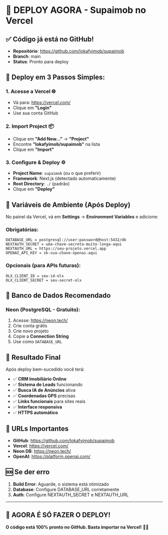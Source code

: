 # 🚀 DEPLOY AGORA - Supaimob no Vercel

## ✅ **Código já está no GitHub!**
- **Repositório**: https://github.com/lokafyimob/supaimob
- **Branch**: main
- **Status**: Pronto para deploy

## 🎯 **Deploy em 3 Passos Simples:**

### 1. **Acesse a Vercel** 🌐
- Vá para: https://vercel.com/
- Clique em **"Login"** 
- Use sua conta GitHub

### 2. **Import Project** 📦
- Clique em **"Add New..."** → **"Project"**
- Encontre **"lokafyimob/supaimob"** na lista
- Clique em **"Import"**

### 3. **Configure & Deploy** ⚙️
- **Project Name**: `supaimob` (ou o que preferir)
- **Framework**: Next.js (detectado automaticamente)
- **Root Directory**: `./` (padrão)
- Clique em **"Deploy"**

## 🔧 **Variáveis de Ambiente (Após Deploy)**

No painel da Vercel, vá em **Settings** → **Environment Variables** e adicione:

### Obrigatórias:
```
DATABASE_URL = postgresql://user:password@host:5432/db
NEXTAUTH_SECRET = uma-chave-secreta-muito-longa-aqui
NEXTAUTH_URL = https://seu-projeto.vercel.app
OPENAI_API_KEY = sk-sua-chave-openai-aqui
```

### Opcionais (para APIs futuras):
```
OLX_CLIENT_ID = seu-id-olx
OLX_CLIENT_SECRET = seu-secret-olx
```

## 💾 **Banco de Dados Recomendado**

### **Neon (PostgreSQL - Gratuito):**
1. Acesse: https://neon.tech/
2. Crie conta grátis
3. Crie novo projeto
4. Copie a **Connection String**
5. Use como `DATABASE_URL`

## 🎉 **Resultado Final**

Após deploy bem-sucedido você terá:
- ✅ **CRM Imobiliário Online**
- ✅ **Sistema de Leads** funcionando
- ✅ **Busca IA de Anúncios** ativa
- ✅ **Coordenadas GPS** precisas
- ✅ **Links funcionais** para sites reais
- ✅ **Interface responsiva**
- ✅ **HTTPS automático**

## 🔗 **URLs Importantes**

- **GitHub**: https://github.com/lokafyimob/supaimob
- **Vercel**: https://vercel.com/
- **Neon DB**: https://neon.tech/
- **OpenAI**: https://platform.openai.com/

## 🆘 **Se der erro**

1. **Build Error**: Aguarde, o sistema está otimizado
2. **Database**: Configure DATABASE_URL corretamente
3. **Auth**: Configure NEXTAUTH_SECRET e NEXTAUTH_URL

---

## 🎯 **AGORA É SÓ FAZER O DEPLOY!**

**O código está 100% pronto no GitHub. Basta importar na Vercel!** 🚀✨
